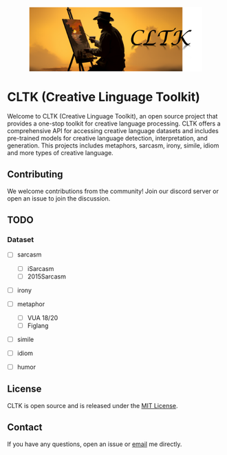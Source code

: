 <p align="center">
    <img src="https://github.com/liyucheng09/cltk/blob/main/imgs/cltk.png" alt="Logo of Selective Context" width="auto" height="150" />
</p>

# CLTK (Creative Linguage Toolkit)

<!-- [![License](https://img.shields.io/badge/License-MIT-blue.svg)](https://opensource.org/licenses/MIT)
[![Python Version](https://img.shields.io/badge/Python-3.7%2B-blue)](https://www.python.org/downloads/release/python-370/)
[![Build Status](https://travis-ci.org/your-username/your-project.svg?branch=master)](https://travis-ci.org/your-username/your-project)
[![Documentation](https://img.shields.io/badge/Documentation-Latest-brightgreen.svg)](https://your-project-documentation-url.com) -->

Welcome to CLTK (Creative Linguage Toolkit), an open source project that provides a one-stop toolkit for creative language processing. CLTK offers a comprehensive API for accessing creative language datasets and includes pre-trained models for creative language detection, interpretation, and generation. This projects includes metaphors, sarcasm, irony, simile, idiom and more types of creative language.

## Contributing

We welcome contributions from the community! Join our discord server or open an issue to join the discussion.

## TODO

### Dataset

- [ ] sarcasm
  - [ ] iSarcasm
  - [ ] 2015Sarcasm
- [ ] irony
- [ ] metaphor
  - [ ] VUA 18/20
  - [ ] Figlang
- [ ] simile
- [ ] idiom
- [ ] humor
  

## License

CLTK is open source and is released under the [MIT License](https://opensource.org/licenses/MIT).

<!-- ## Acknowledgements -->


## Contact

If you have any questions, open an issue or [email](mailto:yucheng.li[at]surrey.ac.uk) me directly.
